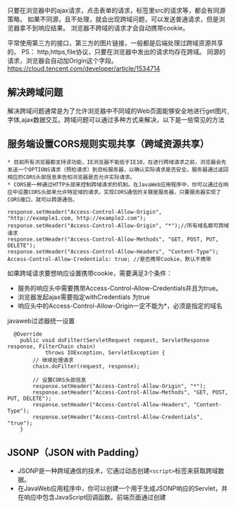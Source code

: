 只要在浏览器中的ajax请求，点击表单的请求，标签里src的请求等，都会有同源策略，
如果不同源，且不处理，就会出现跨域问题，可以发送普通请求，但是浏览器拿不到响应结果。
浏览器不跨域的请求才会自动携带cookie。

平常使用第三方的接口，第三方的图片链接，一般都是后端处理过跨域资源共享的。
PS：
http,https,file协议，只要在浏览器中发出的请求均存在跨域。
同源的请求，浏览器会自动加Origin这个字段。
<https://cloud.tencent.com/developer/article/1534714>

## **解决跨域问题**
解决跨域问题通常是为了允许浏览器中不同域的Web页面能够安全地进行get图片,字体,ajax数据交互。跨域问题可以通过多种方式来解决，以下是一些常见的方法

## **服务端设置CORS规则实现共享（跨域资源共享）**
    * 目前所有浏览器都支持该功能，IE浏览器不能低于IE10，在进行跨域请求之前，浏览器会先发送一个OPTIONS请求（预检请求）到目标服务器，以确认实际请求是否安全。服务器通过返回相应的CORS头部信息来告知浏览器是否允许实际请求。
    * CORS是一种通过HTTP头部来控制跨域请求的机制。在JavaWeb应用程序中，你可以通过在响应中设置CORS头部来允许特定域的请求。实现CORS通信的关键是服务器，只要服务器实现了CORS接口，就可以跨源通信。
```
response.setHeader("Access-Control-Allow-Origin", "http://example1.com, http://example2.com");
response.setHeader("Access-Control-Allow-Origin", "*");//所有域名都可跨域请求
response.setHeader("Access-Control-Allow-Methods", "GET, POST, PUT, DELETE");
response.setHeader("Access-Control-Allow-Headers", "Content-Type");
Access-Control-Allow-Credentials: true; //是否携带Cookie，默认不携带
```
如果跨域请求要想响应设置携带cookie，需要满足3个条件：

* 服务的响应头中需要携带Access-Control-Allow-Credentials并且为true。
* 浏览器发起ajax需要指定withCredentials 为true
* 响应头中的Access-Control-Allow-Origin一定不能为\*，必须是指定的域名

javaweb过滤器统一设置
```
  @Override
    public void doFilter(ServletRequest request, ServletResponse response, FilterChain chain)
            throws IOException, ServletException {
        // 继续处理请求
        chain.doFilter(request, response);

        // 设置CORS头部信息
        response.setHeader("Access-Control-Allow-Origin", "*");
        response.setHeader("Access-Control-Allow-Methods", "GET, POST, PUT, DELETE");
        response.setHeader("Access-Control-Allow-Headers", "Content-Type");
        response.setHeader("Access-Control-Allow-Credentials", "true");
    }
```

## **JSONP（JSON with Padding）**
   * JSONP是一种跨域通信的技术，它通过动态创建`<script>`标签来获取跨域数据。
   * 在JavaWeb应用程序中，你可以创建一个用于生成JSONP响应的Servlet，并在响应中包含JavaScript回调函数。前端页面通过创建<script>标签并指定回调函数来获取数据，前端会向<script>中src的接口自动发送get请求，且不跨域问题会自动携带cookie，接口响应的JSON会作为参数传入回调函数，服务端可以使用回调函数中的参数获取接口的JSON数据。

## **代理服务器**
   * 另一种解决跨域问题的方法是在你的JavaWeb应用程序前面设置一个代理服务器，充当中间人来处理跨域请求。
   * 代理服务器会接收前端页面的请求，然后将请求转发到目标服务器，获取数据后再将数据返回给前端页面。这样前端页面看到的请求是来自同一域的，从而避免了跨域问题。



## **其他**
**使用JSON Web Tokens（JWT）**：

   * JWT是一种通过令牌验证身份的方法，允许前端和后端之间进行跨域通信。
   * 前端在请求中发送JWT令牌，后端验证令牌并决定是否允许访问。这可以用于解决跨域问题，并提供身份验证和授权功能。
 **使用WebSocket**：

   * 如果你需要实时双向通信，可以考虑使用WebSocket技术。WebSocket允许浏览器和服务器之间建立持久的连接，从而避免了跨域问题。


